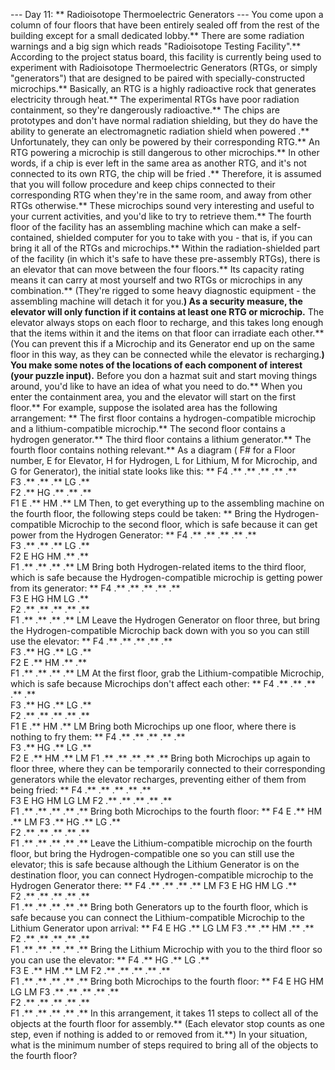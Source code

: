 --- Day 11: ** Radioisotope Thermoelectric Generators ---
You come upon a column of four floors that have been entirely sealed off from the rest of the building except for a small dedicated lobby.**  There are some radiation warnings and a big sign which reads "Radioisotope Testing Facility".**
According to the project status board, this facility is currently being used to experiment with
Radioisotope Thermoelectric Generators
(RTGs, or simply "generators") that are designed to be paired with specially-constructed microchips.** Basically, an RTG is a highly radioactive rock that generates electricity through heat.**
The
experimental RTGs
have poor radiation containment, so they're dangerously radioactive.** The chips are prototypes and don't have normal radiation shielding, but they do have the ability to
generate an electromagnetic radiation shield when powered
.**  Unfortunately, they can
only
be powered by their corresponding RTG.** An RTG powering a microchip is still dangerous to other microchips.**
In other words, if a chip is ever left in the same area as another RTG, and it's not connected to its own RTG, the chip will be
fried
.** Therefore, it is assumed that you will follow procedure and keep chips connected to their corresponding RTG when they're in the same room, and away from other RTGs otherwise.**
These microchips sound very interesting and useful to your current activities, and you'd like to try to retrieve them.**  The fourth floor of the facility has an assembling machine which can make a self-contained, shielded computer for you to take with you - that is, if you can bring it all of the RTGs and microchips.**
Within the radiation-shielded part of the facility (in which it's safe to have these pre-assembly RTGs), there is an elevator that can move between the four floors.** Its capacity rating means it can carry at most yourself and two RTGs or microchips in any combination.** (They're rigged to some heavy diagnostic equipment - the assembling machine will detach it for you.**) As a security measure, the elevator will only function if it contains at least one RTG or microchip.** The elevator always stops on each floor to recharge, and this takes long enough that the items within it and the items on that floor can irradiate each other.** (You can prevent this if a Microchip and its Generator end up on the same floor in this way, as they can be connected while the elevator is recharging.**)
You make some notes of the locations of each component of interest (your puzzle input).** Before you don a hazmat suit and start moving things around, you'd like to have an idea of what you need to do.**
When you enter the containment area, you and the elevator will start on the first floor.**
For example, suppose the isolated area has the following arrangement: **
The first floor contains a hydrogen-compatible microchip and a lithium-compatible microchip.**
The second floor contains a hydrogen generator.**
The third floor contains a lithium generator.**
The fourth floor contains nothing relevant.**
As a diagram (
F#
for a Floor number,
E
for Elevator,
H
for Hydrogen,
L
for Lithium,
M
for Microchip, and
G
for Generator), the initial state looks like this: **
F4 .**  .**  .**  .**  .**  
F3 .**  .**  .**  LG .**  
F2 .**  HG .**  .**  .**  
F1 E  .**  HM .**  LM
Then, to get everything up to the assembling machine on the fourth floor, the following steps could be taken: **
Bring the Hydrogen-compatible Microchip to the second floor, which is safe because it can get power from the Hydrogen Generator: **
F4 .**  .**  .**  .**  .**  
F3 .**  .**  .**  LG .**  
F2 E  HG HM .**  .**  
F1 .**  .**  .**  .**  LM
Bring both Hydrogen-related items to the third floor, which is safe because the Hydrogen-compatible microchip is getting power from its generator: **
F4 .**  .**  .**  .**  .**  
F3 E  HG HM LG .**  
F2 .**  .**  .**  .**  .**  
F1 .**  .**  .**  .**  LM
Leave the Hydrogen Generator on floor three, but bring the Hydrogen-compatible Microchip back down with you so you can still use the elevator: **
F4 .**  .**  .**  .**  .**  
F3 .**  HG .**  LG .**  
F2 E  .**  HM .**  .**  
F1 .**  .**  .**  .**  LM
At the first floor, grab the Lithium-compatible Microchip, which is safe because Microchips don't affect each other: **
F4 .**  .**  .**  .**  .**  
F3 .**  HG .**  LG .**  
F2 .**  .**  .**  .**  .**  
F1 E  .**  HM .**  LM
Bring both Microchips up one floor, where there is nothing to fry them: **
F4 .**  .**  .**  .**  .**  
F3 .**  HG .**  LG .**  
F2 E  .**  HM .**  LM 
F1 .**  .**  .**  .**  .**
Bring both Microchips up again to floor three, where they can be temporarily connected to their corresponding generators while the elevator recharges, preventing either of them from being fried: **
F4 .**  .**  .**  .**  .**  
F3 E  HG HM LG LM 
F2 .**  .**  .**  .**  .**  
F1 .**  .**  .**  .**  .**
Bring both Microchips to the fourth floor: **
F4 E  .**  HM .**  LM 
F3 .**  HG .**  LG .**  
F2 .**  .**  .**  .**  .**  
F1 .**  .**  .**  .**  .**
Leave the Lithium-compatible microchip on the fourth floor, but bring the Hydrogen-compatible one so you can still use the elevator; this is safe because although the Lithium Generator is on the destination floor, you can connect Hydrogen-compatible microchip to the Hydrogen Generator there: **
F4 .**  .**  .**  .**  LM 
F3 E  HG HM LG .**  
F2 .**  .**  .**  .**  .**  
F1 .**  .**  .**  .**  .**
Bring both Generators up to the fourth floor, which is safe because you can connect the Lithium-compatible Microchip to the Lithium Generator upon arrival: **
F4 E  HG .**  LG LM 
F3 .**  .**  HM .**  .**  
F2 .**  .**  .**  .**  .**  
F1 .**  .**  .**  .**  .**
Bring the Lithium Microchip with you to the third floor so you can use the elevator: **
F4 .**  HG .**  LG .**  
F3 E  .**  HM .**  LM 
F2 .**  .**  .**  .**  .**  
F1 .**  .**  .**  .**  .**
Bring both Microchips to the fourth floor: **
F4 E  HG HM LG LM 
F3 .**  .**  .**  .**  .**  
F2 .**  .**  .**  .**  .**  
F1 .**  .**  .**  .**  .**
In this arrangement, it takes
11
steps to collect all of the objects at the fourth floor for assembly.** (Each elevator stop counts as one step, even if nothing is added to or removed from it.**)
In your situation, what is the
minimum number of steps
required to bring all of the objects to the fourth floor?